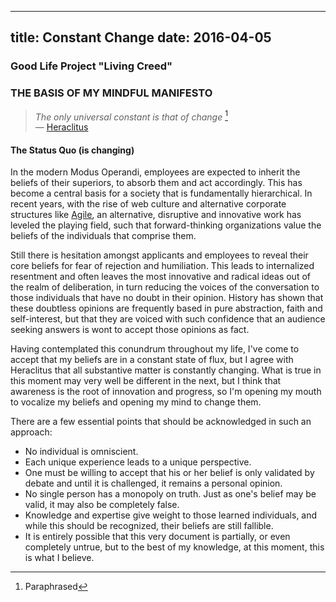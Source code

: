 
---
title: Constant Change
date: 2016-04-05
---

### Good Life Project "Living Creed"
### THE BASIS OF MY MINDFUL MANIFESTO  
> *The only universal constant is that of change* [^1]   
—  [Heraclitus](http://plato.stanford.edu/entries/heraclitus/)

#### The Status Quo  (is changing)
In the modern Modus Operandi, employees are expected to inherit the beliefs of their superiors, to absorb them and act accordingly. This has become a central basis for a society that is fundamentally hierarchical. In recent years, with the rise of web culture and alternative corporate structures like [Agile](http://agilemanifesto.org/principles.html), an alternative, disruptive and innovative work  has leveled the playing field, such that forward-thinking organizations value the beliefs of the individuals that comprise them.

Still there is hesitation amongst applicants and employees to reveal their core beliefs for fear of rejection and humiliation. This leads to internalized resentment and often leaves the most innovative and radical ideas out of the realm of deliberation, in turn reducing the voices of the conversation to those individuals that have no doubt in their opinion. History has shown that these doubtless opinions are frequently based in pure abstraction, faith and self-interest, but that they are voiced with such confidence that an audience seeking answers is wont to accept those opinions as fact.

Having contemplated this conundrum throughout my life, I've come to accept that my beliefs are in a constant state of flux, but I agree with Heraclitus that all substantive matter is constantly changing. What is true in this moment may very well be different in the next, but I think that awareness is the root of innovation and progress, so I'm opening my mouth to vocalize my beliefs and opening my mind to change them.

There are a few essential points that should be acknowledged in such an approach:
* No individual is omniscient.  
* Each unique experience leads to a unique perspective.  
* One must be willing to accept that his or her belief is only validated by debate and until it is challenged, it remains a personal opinion.  
* No single person has a monopoly on truth. Just as one's belief may be valid, it may also be completely false.  
* Knowledge and expertise give weight to those learned individuals, and while this should be recognized, their beliefs are still fallible.
* It is entirely possible that this very document is partially, or even completely untrue, but to the best of my knowledge, at this moment, this is what I believe.

[^1]:Paraphrased 
